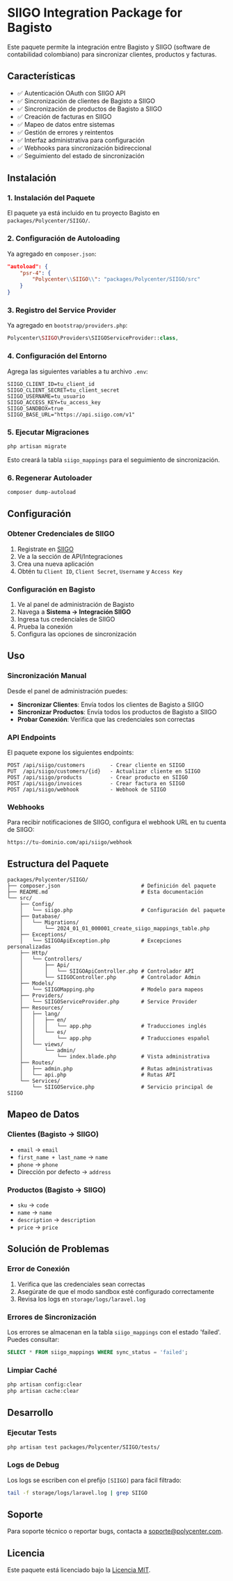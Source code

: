 # SIIGO Integration Package for Bagisto

Este paquete permite la integración entre Bagisto y SIIGO (software de contabilidad colombiano) para sincronizar clientes, productos y facturas.

## Características

- ✅ Autenticación OAuth con SIIGO API
- ✅ Sincronización de clientes de Bagisto a SIIGO
- ✅ Sincronización de productos de Bagisto a SIIGO
- ✅ Creación de facturas en SIIGO
- ✅ Mapeo de datos entre sistemas
- ✅ Gestión de errores y reintentos
- ✅ Interfaz administrativa para configuración
- ✅ Webhooks para sincronización bidireccional
- ✅ Seguimiento del estado de sincronización

## Instalación

### 1. Instalación del Paquete

El paquete ya está incluido en tu proyecto Bagisto en `packages/Polycenter/SIIGO/`.

### 2. Configuración de Autoloading

Ya agregado en `composer.json`:
```json
"autoload": {
    "psr-4": {
        "Polycenter\\SIIGO\\": "packages/Polycenter/SIIGO/src"
    }
}
```

### 3. Registro del Service Provider

Ya agregado en `bootstrap/providers.php`:
```php
Polycenter\SIIGO\Providers\SIIGOServiceProvider::class,
```

### 4. Configuración del Entorno

Agrega las siguientes variables a tu archivo `.env`:

```env
SIIGO_CLIENT_ID=tu_client_id
SIIGO_CLIENT_SECRET=tu_client_secret
SIIGO_USERNAME=tu_usuario
SIIGO_ACCESS_KEY=tu_access_key
SIIGO_SANDBOX=true
SIIGO_BASE_URL="https://api.siigo.com/v1"
```

### 5. Ejecutar Migraciones

```bash
php artisan migrate
```

Esto creará la tabla `siigo_mappings` para el seguimiento de sincronización.

### 6. Regenerar Autoloader

```bash
composer dump-autoload
```

## Configuración

### Obtener Credenciales de SIIGO

1. Registrate en [SIIGO](https://www.siigo.com)
2. Ve a la sección de API/Integraciones
3. Crea una nueva aplicación
4. Obtén tu `Client ID`, `Client Secret`, `Username` y `Access Key`

### Configuración en Bagisto

1. Ve al panel de administración de Bagisto
2. Navega a **Sistema → Integración SIIGO**
3. Ingresa tus credenciales de SIIGO
4. Prueba la conexión
5. Configura las opciones de sincronización

## Uso

### Sincronización Manual

Desde el panel de administración puedes:

- **Sincronizar Clientes**: Envía todos los clientes de Bagisto a SIIGO
- **Sincronizar Productos**: Envía todos los productos de Bagisto a SIIGO
- **Probar Conexión**: Verifica que las credenciales son correctas

### API Endpoints

El paquete expone los siguientes endpoints:

```
POST /api/siigo/customers        - Crear cliente en SIIGO
PUT  /api/siigo/customers/{id}   - Actualizar cliente en SIIGO
POST /api/siigo/products         - Crear producto en SIIGO
POST /api/siigo/invoices         - Crear factura en SIIGO
POST /api/siigo/webhook          - Webhook de SIIGO
```

### Webhooks

Para recibir notificaciones de SIIGO, configura el webhook URL en tu cuenta de SIIGO:

```
https://tu-dominio.com/api/siigo/webhook
```

## Estructura del Paquete

```
packages/Polycenter/SIIGO/
├── composer.json                          # Definición del paquete
├── README.md                              # Esta documentación
└── src/
    ├── Config/
    │   └── siigo.php                      # Configuración del paquete
    ├── Database/
    │   └── Migrations/
    │       └── 2024_01_01_000001_create_siigo_mappings_table.php
    ├── Exceptions/
    │   └── SIIGOApiException.php          # Excepciones personalizadas
    ├── Http/
    │   └── Controllers/
    │       ├── Api/
    │       │   └── SIIGOApiController.php # Controlador API
    │       └── SIIGOController.php        # Controlador Admin
    ├── Models/
    │   └── SIIGOMapping.php               # Modelo para mapeos
    ├── Providers/
    │   └── SIIGOServiceProvider.php       # Service Provider
    ├── Resources/
    │   ├── lang/
    │   │   ├── en/
    │   │   │   └── app.php                # Traducciones inglés
    │   │   └── es/
    │   │       └── app.php                # Traducciones español
    │   └── views/
    │       └── admin/
    │           └── index.blade.php        # Vista administrativa
    ├── Routes/
    │   ├── admin.php                      # Rutas administrativas
    │   └── api.php                        # Rutas API
    └── Services/
        └── SIIGOService.php               # Servicio principal de SIIGO
```

## Mapeo de Datos

### Clientes (Bagisto → SIIGO)

- `email` → `email`
- `first_name + last_name` → `name`
- `phone` → `phone`
- Dirección por defecto → `address`

### Productos (Bagisto → SIIGO)

- `sku` → `code`
- `name` → `name`
- `description` → `description`
- `price` → `price`

## Solución de Problemas

### Error de Conexión

1. Verifica que las credenciales sean correctas
2. Asegúrate de que el modo sandbox esté configurado correctamente
3. Revisa los logs en `storage/logs/laravel.log`

### Errores de Sincronización

Los errores se almacenan en la tabla `siigo_mappings` con el estado 'failed'. Puedes consultar:

```sql
SELECT * FROM siigo_mappings WHERE sync_status = 'failed';
```

### Limpiar Caché

```bash
php artisan config:clear
php artisan cache:clear
```

## Desarrollo

### Ejecutar Tests

```bash
php artisan test packages/Polycenter/SIIGO/tests/
```

### Logs de Debug

Los logs se escriben con el prefijo `[SIIGO]` para fácil filtrado:

```bash
tail -f storage/logs/laravel.log | grep SIIGO
```

## Soporte

Para soporte técnico o reportar bugs, contacta a [soporte@polycenter.com](mailto:soporte@polycenter.com).

## Licencia

Este paquete está licenciado bajo la [Licencia MIT](LICENSE).

